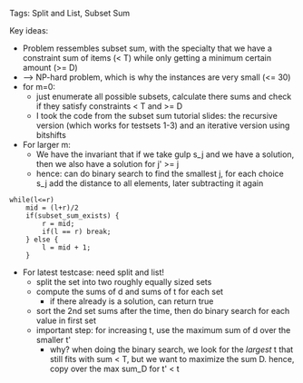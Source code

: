Tags: Split and List, Subset Sum

Key ideas:
* Problem ressembles subset sum, with the specialty that we have a constraint sum of items (< T) while only getting a minimum certain amount (>= D)
* --> NP-hard problem, which is why the instances are very small (<= 30)
* for m=0:
  * just enumerate all possible subsets, calculate there sums and check if they satisfy constraints < T and >= D
  * I took the code from the subset sum tutorial slides: the recursive version (which works for testsets 1-3) and an iterative version using bitshifts
* For larger m:
  * We have the invariant that if we take gulp s_j and we have a solution, then we also have a solution for j' >= j
  * hence: can do binary search to find the smallest j, for each choice s_j add the distance to all elements, later subtracting it again
``` 
while(l<=r)
    mid = (l+r)/2
    if(subset_sum_exists) {
        r = mid;
        if(l == r) break;
    } else {
        l = mid + 1;
    }
```
* For latest testcase: need split and list!
  * split the set into two roughly equally sized sets
  * compute the sums of d and sums of t for each set
    * if there already is a solution, can return true
  * sort the 2nd set sums after the time, then do binary search for each value in first set
  * important step: for increasing t, use the maximum sum of d over the smaller t'
    * why? when doing the binary search, we look for the _largest_ t that still fits with sum < T, but we want to maximize the sum D. hence, copy over the max sum_D for t' < t